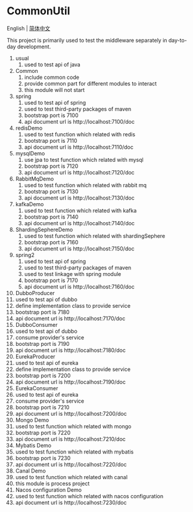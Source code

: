 # CommonUtil

English | [简体中文](https://github.com/cartoonYu/CommonUtil/blob/main/README-ZN.md)

This project is primarily used to test the middleware separately in day-to-day development.
1. usual
   1. used to test api of java
2. Common
   1. include common code
   2. provide common part for different modules to interact
   3. this module will not start
3. spring
   1. used to test api of spring
   2. used to test third-party packages of maven
   3. bootstrap port is 7100
   4. api document url is http://localhost:7100/doc
4. redisDemo
   1. used to test function which related with redis
   2. bootstrap port is 7110
   3. api document url is http://localhost:7110/doc
5. mysqlDemo
   1. use jpa to test function which related with mysql
   2. bootstrap port is 7120
   3. api document url is http://localhost:7120/doc
6. RabbitMqDemo
   1. used to test function which related with rabbit mq
   2. bootstrap port is 7130
   3. api document url is http://localhost:7130/doc
7. kafkaDemo
   1. used to test function which related with kafka
   2. bootstrap port is 7140
   3. api document url is http://localhost:7140/doc
8. ShardingSephereDemo
   1. used to test function which related with shardingSephere
   2. bootstrap port is 7160
   3. api document url is http://localhost:7150/doc
9. spring2
   1. used to test api of spring
   2. used to test third-party packages of maven
   3. used to test linkage with spring module
   3. bootstrap port is 7170
   4. api document url is http://localhost:7160/doc
10. DubboProducer
   1. used to test api of dubbo
   2. define implementation class to provide service
   3. bootstrap port is 7180
   4. api document url is http://localhost:7170/doc
11. DubboConsumer
   1. used to test api of dubbo
   2. consume provider's service
   3. bootstrap port is 7190
   4. api document url is http://localhost:7180/doc
12. EurekaProducer
   1. used to test api of eureka
   2. define implementation class to provide service
   3. bootstrap port is 7200
   4. api document url is http://localhost:7190/doc
13. EurekaConsumer
   1. used to test api of eureka
   2. consume provider's service
   3. bootstrap port is 7210
   4. api document url is http://localhost:7200/doc
14. Mongo Demo
   1. used to test function which related with mongo
   2. bootstrap port is 7220
   3. api document url is http://localhost:7210/doc
15. Mybatis Demo
   1. used to test function which related with mybatis
   2. bootstrap port is 7230
   3. api document url is http://localhost:7220/doc
16. Canal Demo
   1. used to test function which related with canal
   2. this module is process project
17. Nacos configuration Demo
   1. used to test function which related with nacos configuration
   2. api document url is http://localhost:7230/doc